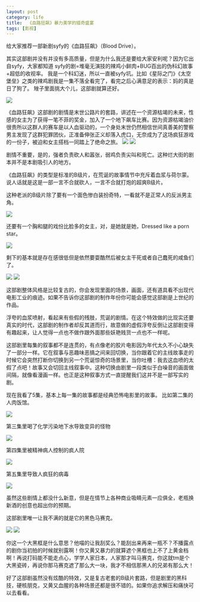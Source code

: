 ```yaml
---
layout: post
category: life
title:  《血路狂飙》暴力美学的猎奇盛宴
tags: [影视]
---
```

给大家推荐一部新剧syfy的《血路狂飙》（Blood Drive）。
<!-- more -->
其实这部剧并没有并没有多高质量，但是为什么我还是要给大家安利呢？因为它出自syfy，大家都知道 syfy的剧=堆毫无演技的辣鸡小鲜肉+BUG百出的伪科幻故事+超低的收视率。
我是一个科幻迷，所以一直被syfy坑。比如《星际之门》《太空堡垒》之类的辣鸡剧我是一集不落全看完了，看完之后心满意足的表示：妈的真是日了狗了。
矬子里面挑大个儿，这部剧就算还好。

![][image-1]

《血路狂飙》这部剧的剧情是末世公路片的套路，讲述在一个资源枯竭的未来，性感的女主为了获得一笔不菲的奖金，加入了一个地下飙车比赛。因为资源枯竭油价很贵所以这群人的赛车是以人血驱动的，一个身处末世仍然相信世间真善美的警察男主发现了这群犯罪团伙，正准备伸张正义却落入虎口，无奈成为了这场疯狂游戏的一份子，被迫和女主搭档一同踏上了绝命之旅。
![][image-2]
![][image-3]

剧情不重要，是的，强者负责砍人和嚣张，弱鸡负责尖叫和死亡。这种烂大街的剧本并不是本剧吸引人的地方。

《血路狂飙》的类型是标准的B级片，在荒诞的故事情节中充斥着血浆与荷尔蒙。说人话就是这是一部一言不合就砍人，一言不合就打炮的超爽B级片。

这种老派的B级片除了要有一个面色惨白装扮奇特，一看就不是正常人的反派男主角。

![][image-4]

还要有一个胸和腿的戏份比脸多的女主，对，是她就是她，Dressed like a porn star。

![][image-5]

剩下的基本就是存在感很低但是依然要耍酷然后被女主干死或者自己蠢死的咸鱼们了。

![][image-6]
![][image-7]

这部剧整体风格是比较复古的，你会发现里面的场景，画面，还有道具看不出现代电影工业的痕迹。如果不告诉你这部剧的制作年份你可能会感觉这部剧是上世纪的作品。

浮夸的血浆喷射，看起来有些假的残肢，荒诞的剧情。在这个特效做的比现实还要真实的时代，这部剧的制作者却反其道而行，故意做的虚假浮夸反倒让这部剧变得有趣起来，让人觉得一点也不做作跟外面那些妖艳贱货一点也不一样呢。

这部剧里每集的叙事都不是连贯的，有点像老的胶片电影因为年代太久不小心缺失了一部分一样。它在叙事与恶趣味恶搞之间来回切换，当你跟着它的主线故事走的时候它会突然打断你切换到另一个荒诞惊奇的场景里，当你吐槽：我去这血喷的太假了点吧！故事又会切回主线叙事中。这种切换由剧里一段类似于白噪音的画面做间隔，就像看漫画一样。也正是这种叙事方式一直提醒我们这并不是一部写实的剧。

现在我看了5集，基本上每一集的故事都是经典恐怖电影里的故事。
比如第二集的人肉饭馆。

![][image-8]

第三集里喝了化学污染地下水导致变异的怪物

![][image-9]

第四集里被精神病人控制的疯人院

![][image-10]

第五集里导致人疯狂的病毒

![][image-11]

虽然这些剧情上都没什么新意，但是在情节上各种商业吸睛元素一应俱全，老瓶换新酒的创意也超出你的预期。

这部剧里唯一让我不满的就是它的黑色马赛克。

![][image-12]
![][image-13]

你这一个大黑框是什么意思？他喵的让我刮奖么？能刮出来再来一瓶不？不播露点的剧你当初拍的时候就别露啊！你又黄又暴力的就算遮个黑框也上不了上黄金档啊！再说打码能不能走点心，学学人家日本，人家那才叫马赛克，你这就tm是个大黑瓷砖，再说你那马赛克遮了那么大一块，我才不相信那黑人的兄弟有那么大！

好了这部剧虽然没有炫酷的特效，又是复古老套的B级片套路，但是剧里的黑科技，硬核朋克，又黄又血腥的各种场景还都是很不错的。如果你追求解压和痛快可以去看看。




[image-1]:	http://ojtm3l2wh.bkt.clouddn.com/%E8%A1%A8%E6%83%85/gou.jpeg
[image-2]:	http://ojtm3l2wh.bkt.clouddn.com/blooddrive/3.jpg
[image-3]:	http://ojtm3l2wh.bkt.clouddn.com/blooddrive/4.jpg
[image-4]:	http://ojtm3l2wh.bkt.clouddn.com/blooddrive/1.png
[image-5]:	http://ojtm3l2wh.bkt.clouddn.com/blooddrive/2.png
[image-6]:	http://ojtm3l2wh.bkt.clouddn.com/5.png
[image-7]:	http://ojtm3l2wh.bkt.clouddn.com/6.png
[image-8]:	http://ojtm3l2wh.bkt.clouddn.com/blooddrive/7.png
[image-9]:	http://ojtm3l2wh.bkt.clouddn.com/blooddrive/10.png
[image-10]:	http://ojtm3l2wh.bkt.clouddn.com/blooddrive/8.png
[image-11]:	http://ojtm3l2wh.bkt.clouddn.com/blooddrive/9.png
[image-12]:	http://ojtm3l2wh.bkt.clouddn.com/blooddrive/11.png
[image-13]:	http://ojtm3l2wh.bkt.clouddn.com/blooddrive/12.jpg